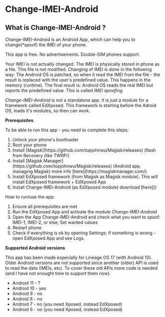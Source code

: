 # Change-IMEI-Android

## What is Change-IMEI-Android ?

<p>
Change-IMEI-Android is an Android App, which can help you to change(*spoof) the IMEI of your phone.
</p>

<p>
This app is free. No advertisements. Double-SIM phones support.
</p>


<p>
Your IMEI is not actually changed. The IMEI is physically stored in phone as a file. This file is not modified.
Changing of IMEI is done in the following way: The Android OS is patched, so when it read the IMEI from the file - 
the result is replaced with the user's predefined value. This happens in the memory (runtime). The final result
is: Android OS reads the real IMEI but reports the predefined value. This is called <i>IMEI spoofing</i>.
</p>

<p>
<i>Change-IMEI-Android</i> is not a standalone app. It is just a module for a framework called EdXposed.
This framework is starting before the Adroid OS, loads it's modules, so then can work.
</p>

<b>Prerequisites</b>
<p>
To be able to run this app - you need to complete this steps:
	<ol>
		<li>Unlock your phone's bootloader</li>
		<li>Root your phone</li>
		<li>Install [Magisk](https://github.com/topjohnwu/Magisk/releases) (flash from Recovery /like TWRP/)</li>
		<li>Install [Magisk Manager] (https://github.com/topjohnwu/Magisk/releases) (Android app, managing Magisk) more info [here](https://magiskmanager.com/)</li>
		<li>Install EdXposed framework (from Magisk as Magisk module). This will install EdXposed framework + EdXposed App</li>
		<li>Install Change-IMEI-Android (as EdXposed module) download [here]()</li>
	</ol>
</p>

<p>
How to run/use the app:
	<ol>
		<li>Ensure all prerequisites are met</li>
		<li>Run the EdXposed App and activate the module <i>Change-IMEI-Android</i></li>
		<li>Open the App Change-IMEI-Android and check what you want to spoof: IMEI-1, IMEI-2, or else; Set wanted values</li>
		<li>Restart phone</li>
		<li>Check if everything is ok by opening Settings; If something is wrong - open EdXposed App and see Logs.</li>
	</ol>

</p>

<b>Supported Android versions</b>
<p>
This app has been made especially for Lineage OS 17 (with Android 10). 
Older Android versions are not supported since another (older) API is used to read the data (IMEIs, etc).
To cover these old APIs more code is needed (and I have not enought time to support them now).
	<ul>
		<li>Android 11 - ?</li>
		<li>Android 10 - yes</li>
		<li>Android  9 - no </li>
		<li>Android  8 - no </li>
		<li>Android  7 - no (you need Xposed, instead EdXposed)</li>
		<li>Android  6 - no (you need Xposed, instead EdXposed)</li>
	</ul>
</p>


